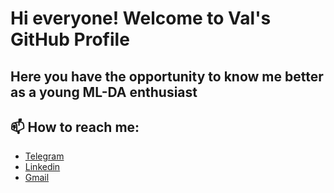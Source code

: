 # Hi everyone! Welcome to Val's GitHub Profile
## Here you have the opportunity to know me better as a young ML-DA enthusiast
## 📫 How to reach me:
  * [Telegram](https://t.me/eu_mentality)
  * [Linkedin](https://www.linkedin.com/in/valentin-mitkinov-046174205/)
  * [Gmail](val.mitkv@gmail.com)

<!--
**EuMentality/EuMentality** is a ✨ _special_ ✨ repository because its `README.md` (this file) appears on your GitHub profile.

Here are some ideas to get you started:

- 🔭 I’m currently working on 
- 🌱 I’m currently learning a lot :D
- 👯 I’m looking to collaborate on ...
- 🤔 I’m looking for help with ...
- 💬 Ask me about ...
- 📫 How to reach me: ...
- 😄 Pronouns: ...
- ⚡ Fun fact: ...
-->
